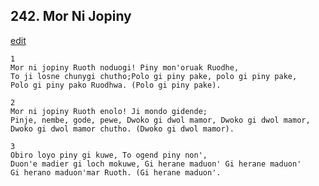 
## 242.  Mor Ni Jopiny
[edit](https://docs.google.com/document/d/1YKCohw%2D5xH0bb5lb0KkGo3W66BjZGHEN/edit?mode=html)



    1
    Mor ni jopiny Ruoth noduogi! Piny mon'oruak Ruodhe,
    To ji losne chunygi chutho;Polo gi piny pake, polo gi piny pake,
    Polo gi piny pako Ruodhwa. (Polo gi piny pake).

    2
    Mor ni jopiny Ruoth enolo! Ji mondo gidende;
    Pinje, nembe, gode, pewe, Dwoko gi dwol mamor, Dwoko gi dwol mamor,
    Dwoko gi dwol mamor chutho. (Dwoko gi dwol mamor).

    3
    Obiro loyo piny gi kuwe, To ogend piny non',
    Duon'e madier gi loch mokuwe, Gi herane maduon' Gi herane maduon'
    Gi herano maduon'mar Ruoth. (Gi herane maduon'.

